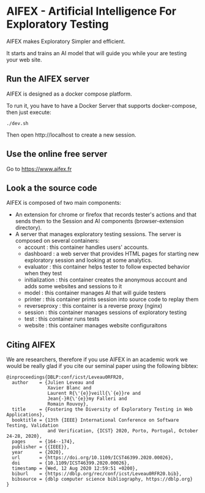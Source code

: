 # AIFEX - Artificial Intelligence For Exploratory Testing

AIFEX makes Exploratory Simpler and efficient.

It starts and trains an AI model that will guide you while your are testing your web site.

## Run the AIFEX server

AIFEX is designed as a docker compose platform. 

To run it, you have to have a Docker Server that supports docker-compose, then just execute: 

    ./dev.sh

Then open http://localhost to create a new session.


## Use the online free server

Go to https://www.aifex.fr


## Look a the source code

AIFEX is composed of two main components:
* An extension for chrome or firefox that records tester's actions and that sends them to the Session and AI components (browser-extension directory).
* A server that manages exploratory testing sessions. The server is composed on several containers:
    * account : this container handles users' accounts.
    * dashboard : a web server that provides HTML pages for starting new exploratory session and looking at some analytics.
    * evaluator : this container helps tester to follow expected behavior when they test
    * initialization : this container creates the anonymous account and adds some websites and sessions to it
    * model : this container manages AI that will guide testers
    * printer : this container prints session into source code to replay them
    * reverseproxy : this container is a reverse proxy (nginx)
    * session : this container manages sessions of exploratory testing
    * test : this container runs tests
    * website : this container manages website configuraitons


## Citing AIFEX

We are researchers, therefore if you use AIFEX in an academic work we would be really glad if you cite our seminal paper using the following bibtex:

```
@inproceedings{DBLP:conf/icst/Leveau0RFR20,
  author    = {Julien Leveau and
               Xavier Blanc and
               Laurent R{\'{e}}veill{\`{e}}re and
               Jean{-}R{\'{e}}my Falleri and
               Romain Rouvoy},
  title     = {Fostering the Diversity of Exploratory Testing in Web Applications},
  booktitle = {13th {IEEE} International Conference on Software Testing, Validation
               and Verification, {ICST} 2020, Porto, Portugal, October 24-28, 2020},
  pages     = {164--174},
  publisher = {{IEEE}},
  year      = {2020},
  url       = {https://doi.org/10.1109/ICST46399.2020.00026},
  doi       = {10.1109/ICST46399.2020.00026},
  timestamp = {Wed, 12 Aug 2020 12:59:51 +0200},
  biburl    = {https://dblp.org/rec/conf/icst/Leveau0RFR20.bib},
  bibsource = {dblp computer science bibliography, https://dblp.org}
}
```
